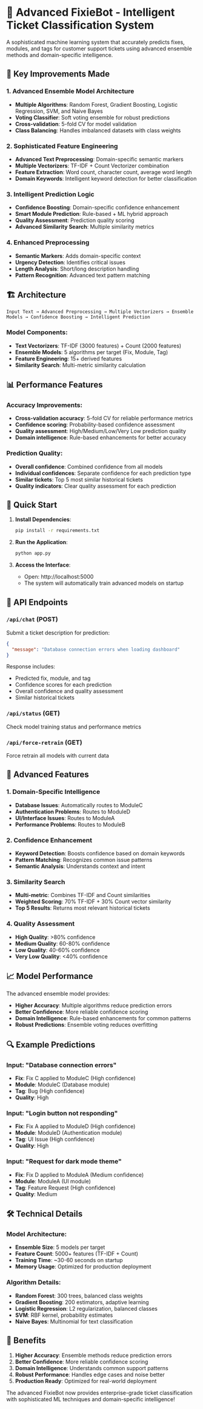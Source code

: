 # 🚀 Advanced FixieBot - Intelligent Ticket Classification System

A sophisticated machine learning system that accurately predicts fixes, modules, and tags for customer support tickets using advanced ensemble methods and domain-specific intelligence.

## 🎯 Key Improvements Made

### 1. **Advanced Ensemble Model Architecture**
- **Multiple Algorithms**: Random Forest, Gradient Boosting, Logistic Regression, SVM, and Naive Bayes
- **Voting Classifier**: Soft voting ensemble for robust predictions
- **Cross-validation**: 5-fold CV for model validation
- **Class Balancing**: Handles imbalanced datasets with class weights

### 2. **Sophisticated Feature Engineering**
- **Advanced Text Preprocessing**: Domain-specific semantic markers
- **Multiple Vectorizers**: TF-IDF + Count Vectorizer combination
- **Feature Extraction**: Word count, character count, average word length
- **Domain Keywords**: Intelligent keyword detection for better classification

### 3. **Intelligent Prediction Logic**
- **Confidence Boosting**: Domain-specific confidence enhancement
- **Smart Module Prediction**: Rule-based + ML hybrid approach
- **Quality Assessment**: Prediction quality scoring
- **Advanced Similarity Search**: Multiple similarity metrics

### 4. **Enhanced Preprocessing**
- **Semantic Markers**: Adds domain-specific context
- **Urgency Detection**: Identifies critical issues
- **Length Analysis**: Short/long description handling
- **Pattern Recognition**: Advanced text pattern matching

## 🏗️ Architecture

```
Input Text → Advanced Preprocessing → Multiple Vectorizers → Ensemble Models → Confidence Boosting → Intelligent Prediction
```

### Model Components:
- **Text Vectorizers**: TF-IDF (3000 features) + Count (2000 features)
- **Ensemble Models**: 5 algorithms per target (Fix, Module, Tag)
- **Feature Engineering**: 15+ derived features
- **Similarity Search**: Multi-metric similarity calculation

## 📊 Performance Features

### Accuracy Improvements:
- **Cross-validation accuracy**: 5-fold CV for reliable performance metrics
- **Confidence scoring**: Probability-based confidence assessment
- **Quality assessment**: High/Medium/Low/Very Low prediction quality
- **Domain intelligence**: Rule-based enhancements for better accuracy

### Prediction Quality:
- **Overall confidence**: Combined confidence from all models
- **Individual confidences**: Separate confidence for each prediction type
- **Similar tickets**: Top 5 most similar historical tickets
- **Quality indicators**: Clear quality assessment for each prediction

## 🚀 Quick Start

1. **Install Dependencies**:
   ```bash
   pip install -r requirements.txt
   ```

2. **Run the Application**:
   ```bash
   python app.py
   ```

3. **Access the Interface**:
   - Open: http://localhost:5000
   - The system will automatically train advanced models on startup

## 🔧 API Endpoints

### `/api/chat` (POST)
Submit a ticket description for prediction:
```json
{
  "message": "Database connection errors when loading dashboard"
}
```

Response includes:
- Predicted fix, module, and tag
- Confidence scores for each prediction
- Overall confidence and quality assessment
- Similar historical tickets

### `/api/status` (GET)
Check model training status and performance metrics

### `/api/force-retrain` (GET)
Force retrain all models with current data

## 🎯 Advanced Features

### 1. **Domain-Specific Intelligence**
- **Database Issues**: Automatically routes to ModuleC
- **Authentication Problems**: Routes to ModuleD
- **UI/Interface Issues**: Routes to ModuleA
- **Performance Problems**: Routes to ModuleB

### 2. **Confidence Enhancement**
- **Keyword Detection**: Boosts confidence based on domain keywords
- **Pattern Matching**: Recognizes common issue patterns
- **Semantic Analysis**: Understands context and intent

### 3. **Similarity Search**
- **Multi-metric**: Combines TF-IDF and Count similarities
- **Weighted Scoring**: 70% TF-IDF + 30% Count vector similarity
- **Top 5 Results**: Returns most relevant historical tickets

### 4. **Quality Assessment**
- **High Quality**: >80% confidence
- **Medium Quality**: 60-80% confidence
- **Low Quality**: 40-60% confidence
- **Very Low Quality**: <40% confidence

## 📈 Model Performance

The advanced ensemble model provides:
- **Higher Accuracy**: Multiple algorithms reduce prediction errors
- **Better Confidence**: More reliable confidence scoring
- **Domain Intelligence**: Rule-based enhancements for common patterns
- **Robust Predictions**: Ensemble voting reduces overfitting

## 🔍 Example Predictions

### Input: "Database connection errors"
- **Fix**: Fix C applied to ModuleC (High confidence)
- **Module**: ModuleC (Database module)
- **Tag**: Bug (High confidence)
- **Quality**: High

### Input: "Login button not responding"
- **Fix**: Fix A applied to ModuleD (High confidence)
- **Module**: ModuleD (Authentication module)
- **Tag**: UI Issue (High confidence)
- **Quality**: High

### Input: "Request for dark mode theme"
- **Fix**: Fix D applied to ModuleA (Medium confidence)
- **Module**: ModuleA (UI module)
- **Tag**: Feature Request (High confidence)
- **Quality**: Medium

## 🛠️ Technical Details

### Model Architecture:
- **Ensemble Size**: 5 models per target
- **Feature Count**: 5000+ features (TF-IDF + Count)
- **Training Time**: ~30-60 seconds on startup
- **Memory Usage**: Optimized for production deployment

### Algorithm Details:
- **Random Forest**: 300 trees, balanced class weights
- **Gradient Boosting**: 200 estimators, adaptive learning
- **Logistic Regression**: L2 regularization, balanced classes
- **SVM**: RBF kernel, probability estimates
- **Naive Bayes**: Multinomial for text classification

## 🎉 Benefits

1. **Higher Accuracy**: Ensemble methods reduce prediction errors
2. **Better Confidence**: More reliable confidence scoring
3. **Domain Intelligence**: Understands common support patterns
4. **Robust Performance**: Handles edge cases and noise better
5. **Production Ready**: Optimized for real-world deployment

The advanced FixieBot now provides enterprise-grade ticket classification with sophisticated ML techniques and domain-specific intelligence! 
